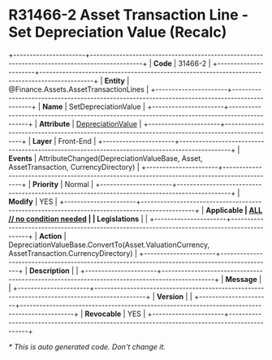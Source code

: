 ﻿---
erp.type: front-end-business-rule
erp.entity: Finance.Assets.AssetTransactionLines
---

# R31466-2 Asset Transaction Line - Set Depreciation Value (Recalc)
+----------------------+----------------------------------------------------------------------------------------------+
| **Code**             | 31466-2                                                                                      |
+----------------------+----------------------------------------------------------------------------------------------+
| **Entity**           | @Finance.Assets.AssetTransactionLines                                                        |
+----------------------+----------------------------------------------------------------------------------------------+
| **Name**             | SetDepreciationValue                                                                         |
+----------------------+----------------------------------------------------------------------------------------------+
| **Attribute**        | [DepreciationValue](../entities/Finance.Assets.AssetTransactionLines.md#depreciationvalue)   |
+----------------------+----------------------------------------------------------------------------------------------+
| **Layer**            | Front-End                                                                                    |
+----------------------+----------------------------------------------------------------------------------------------+
| **Events**           | AttributeChanged(DepreciationValueBase, Asset, AssetTransaction, CurrencyDirectory)          |
+----------------------+----------------------------------------------------------------------------------------------+
| **Priority**         | Normal                                                                                       |
+----------------------+----------------------------------------------------------------------------------------------+
| **Modify**           | YES                                                                                          |
+----------------------+----------------------------------------------------------------------------------------------+
| **Applicable         | [ALL // no condition needed](xref:applicable-legislations)                                   |
| Legislations**       |                                                                                              |
+----------------------+----------------------------------------------------------------------------------------------+
| **Action**           | DepreciationValueBase.ConvertTo(Asset.ValuationCurrency, AssetTransaction.CurrencyDirectory) |
+----------------------+----------------------------------------------------------------------------------------------+
| **Description**      |                                                                                              |
+----------------------+----------------------------------------------------------------------------------------------+
| **Message**          |                                                                                              |
+----------------------+----------------------------------------------------------------------------------------------+
| **Version**          |                                                                                              |
+----------------------+----------------------------------------------------------------------------------------------+
| **Revocable**        | YES                                                                                          |
+----------------------+----------------------------------------------------------------------------------------------+

*\* This is auto generated code. Don't change it.*
